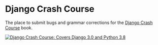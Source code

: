 # Django Crash Course

The place to submit bugs and grammar corrections for the [Django Crash Course](https://www.feldroy.com/books/a-wedge-of-django) book.

[![Django Crash Course: Covers Django 3.0 and Python 3.8](https://cdn.shopify.com/s/files/1/0304/6901/files/Django-Crash-Course-300x436.jpg)](https://www.feldroy.com/products/django-crash-course)

